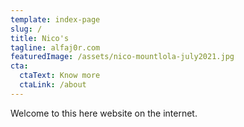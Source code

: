 ```yaml
---
template: index-page
slug: /
title: Nico's
tagline: alfaj0r.com
featuredImage: /assets/nico-mountlola-july2021.jpg
cta:
  ctaText: Know more
  ctaLink: /about
---
```

Welcome to this here website on the internet.